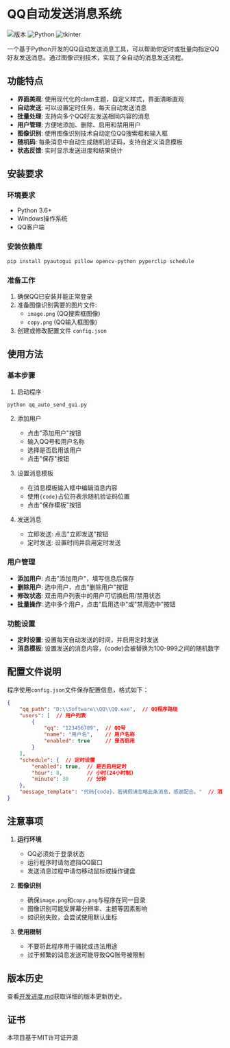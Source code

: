 # QQ自动发送消息系统

![版本](https://img.shields.io/badge/版本-2.0-blue)
![Python](https://img.shields.io/badge/Python-3.6+-brightgreen)
![tkinter](https://img.shields.io/badge/tkinter-8.6+-yellow)

一个基于Python开发的QQ自动发送消息工具，可以帮助你定时或批量向指定QQ好友发送消息。通过图像识别技术，实现了全自动的消息发送流程。

## 功能特点

- **界面美观**: 使用现代化的clam主题，自定义样式，界面清晰直观
- **自动发送**: 可以设置定时任务，每天自动发送消息
- **批量处理**: 支持向多个QQ好友发送相同内容的消息
- **用户管理**: 方便地添加、删除、启用和禁用用户
- **图像识别**: 使用图像识别技术自动定位QQ搜索框和输入框
- **随机码**: 每条消息中自动生成随机验证码，支持自定义消息模板
- **状态反馈**: 实时显示发送进度和结果统计

## 安装要求

### 环境要求
- Python 3.6+
- Windows操作系统
- QQ客户端

### 安装依赖库
```bash
pip install pyautogui pillow opencv-python pyperclip schedule
```

### 准备工作
1. 确保QQ已安装并能正常登录
2. 准备图像识别需要的图片文件:
   - `image.png` (QQ搜索框图像)
   - `copy.png` (QQ输入框图像)
3. 创建或修改配置文件 `config.json`

## 使用方法

### 基本步骤

1. 启动程序
```bash
python qq_auto_send_gui.py
```

2. 添加用户
   - 点击"添加用户"按钮
   - 输入QQ号和用户名称
   - 选择是否启用该用户
   - 点击"保存"按钮

3. 设置消息模板
   - 在消息模板输入框中编辑消息内容
   - 使用`{code}`占位符表示随机验证码位置
   - 点击"保存模板"按钮

4. 发送消息
   - 立即发送: 点击"立即发送"按钮
   - 定时发送: 设置时间并启用定时发送

### 用户管理

- **添加用户**: 点击"添加用户"，填写信息后保存
- **删除用户**: 选中用户，点击"删除用户"按钮
- **修改状态**: 双击用户列表中的用户可切换启用/禁用状态
- **批量操作**: 选中多个用户，点击"启用选中"或"禁用选中"按钮

### 功能设置

- **定时设置**: 设置每天自动发送的时间，并启用定时发送
- **消息模板**: 设置发送的消息内容，{code}会被替换为100-999之间的随机数字

## 配置文件说明

程序使用`config.json`文件保存配置信息，格式如下：

```json
{
    "qq_path": "D:\\Software\\QQ\\QQ.exe",  // QQ程序路径
    "users": [  // 用户列表
        {
            "qq": "123456789",  // QQ号
            "name": "用户名",    // 用户名称
            "enabled": true     // 是否启用
        }
    ],
    "schedule": {  // 定时设置
        "enabled": true,  // 是否启用定时
        "hour": 8,        // 小时(24小时制)
        "minute": 30      // 分钟
    },
    "message_template": "代码{code}，若请假请忽略此条消息，感谢配合。"  // 消息模板
}
```

## 注意事项

1. **运行环境**
   - QQ必须处于登录状态
   - 运行程序时请勿遮挡QQ窗口
   - 发送消息过程中请勿移动鼠标或操作键盘

2. **图像识别**
   - 确保`image.png`和`copy.png`与程序在同一目录
   - 图像识别可能受屏幕分辨率、主题等因素影响
   - 如识别失败，会尝试使用默认坐标

3. **使用限制**
   - 不要将此程序用于骚扰或违法用途
   - 过于频繁的消息发送可能导致QQ账号被限制

## 版本历史

查看[开发进度.md](开发进度.md)获取详细的版本更新历史。

## 证书

本项目基于MIT许可证开源 